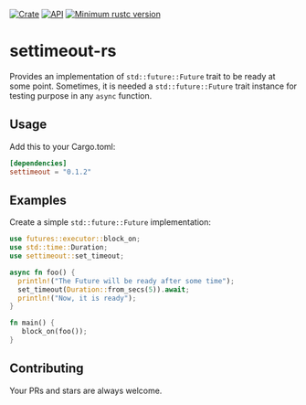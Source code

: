 [![Crate](https://img.shields.io/crates/v/settimeout.svg)](https://crates.io/crates/settimeout)
[![API](https://docs.rs/settimeout/badge.svg)](https://docs.rs/settimeout/)
[![Minimum rustc version](https://img.shields.io/badge/rustc-1.39+-green.svg)](https://github.com/rousan/settimeout-rs)

# settimeout-rs

Provides an implementation of `std::future::Future` trait to be ready at some point. Sometimes,
it is needed a `std::future::Future` trait instance for testing purpose in any `async` function.

## Usage

Add this to your Cargo.toml:

```toml
[dependencies]
settimeout = "0.1.2"
```

## Examples

Create a simple `std::future::Future` implementation:

```rust
use futures::executor::block_on;
use std::time::Duration;
use settimeout::set_timeout;

async fn foo() {
  println!("The Future will be ready after some time");
  set_timeout(Duration::from_secs(5)).await;
  println!("Now, it is ready");
}

fn main() {
   block_on(foo());
}
```

## Contributing

Your PRs and stars are always welcome.